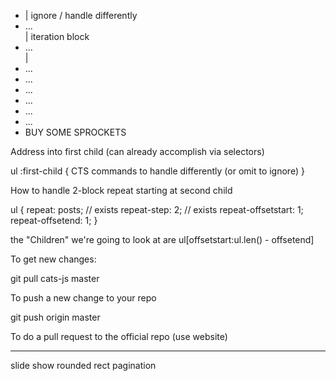 <ul>
  <li class="featured-posts">  | ignore / handle differently
     <ul class="important-posts">
     </ul>
  </li>
  <li class="post">...</li>    | iteration block
  <li class="clear">...</li>   |
  <li class="post">...</li>
  <li class="clear">...</li>
  <li class="post">...</li>
  <li class="clear">...</li>
  <li class="post">...</li>
  <li class="clear">...</li>
  <li class="advert">BUY SOME SPROCKETS</li>
</ul>

Address into first child
(can already accomplish via selectors)

ul :first-child {
  CTS commands to handle differently
  (or omit to ignore)
}

How to handle 2-block repeat starting at second child

ul {
  repeat: posts;    // exists
  repeat-step: 2;   // exists
  repeat-offsetstart: 1;
  repeat-offsetend: 1;
}

the "Children" we're going to look at are ul[offsetstart:ul.len() - offsetend]




To get new changes:

git pull cats-js master

To push a new change to your repo

git push origin master

To do a pull request to the official repo (use website)



----

slide show
rounded rect
pagination



